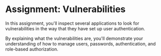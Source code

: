 # Assignment: Vulnerabilities

In this assignment, you'll inspect several applications to look for
vulnerabilities in the way that they have set up user authentication.

By explaining what the vulnerabilities are, you'll demonstrate your
understanding of how to manage users, passwords, authentication, and role-based
authorization.

